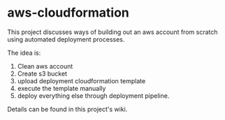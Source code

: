# aws-cloudformation

This project discusses ways of building out an aws account from scratch using automated deployment processes.  

The idea is:

1) Clean aws account
2) Create s3 bucket
3) upload deployment cloudformation template
4) execute the template manually
5) deploy everything else through deployment pipeline.


Details can be found in this project's wiki.